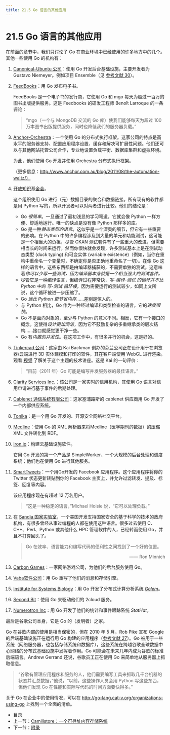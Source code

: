 ```yaml
---
title: 21.5 Go 语言的其他应用
---
```


# 21.5 Go 语言的其他应用

在前面的章节中，我们只讨论了 Go 在商业环境中已经使用的许多地方中的几个。其他一些使用 Go 的机构有：

1. [Canonical-Ubuntu 公司](http://www.canonical.com/)：使用 Go 开发后台基础设施，主要开发者为 Gustavo Niemeyer。例如项目 Ensemble（见 [参考文献 30]()）。

2. [FeedBooks](http://www.feedbooks.com/)：用 Go 发布电子书。
   
   FeedBooks 是一个电子书的发行商，它使用 Go 和 mgo 每天为超过一百万的图书出版提供服务。这是 Feedbooks 的研发工程师 Benoît Larroque 的一条评论：
   
   > “mgo（一个与 MongoDB 交流的 Go 库）使我们能够每天为超过 100 万本图书出版提供服务，同时也降低我们的服务器负载。”
   
3. [Anchor-Orchestra](http://www.anchor.com.au/)：一个使用 Go 的分布式执行框架。这家公司的特点是高水平的服务器支持、配置应用程序设置、缓存和解决可扩展性问题。他们还可以与其他网站托管公司合作，专业地设置负载平衡、数据库集群和虚拟环境。

   为此，他们使用 Go 开发并使用 Orchestra 分布式执行框架。

   （更多信息：http://www.anchor.com.au/blog/2011/08/the-automation-waltz/）

4. [开放知识基金会](http://eris.okfn.org/ww/2011/03/gockan)。

   这个组织使用 Go 进行（元）数据目录的聚合和数据链接。所有现有的软件都是用 Python 写的，所以开发者可以对两者进行比较。他们的结论是：
   
   - Go *很简单*。一旦通过了最初浅显的学习弯道，它就会像 Python 一样方便、舒适地运行。唯一的缺点是没有像 Python 那样多的库。
   - Go 是一种*静态类型的语言*。这似乎是一个深奥的细节，但它有一些重要的影响。在 Python 中的许多编程涉及到大量的单元和功能测试，这可能是一个相当大的负担，尽管 CKAN 测试套件有了一些重大的改进，但需要相当长的时间来运行。然而你很快就会发现，许多测试基本上是在测试动态类型 (duck typing) 和可变实体 (variable existence)（例如，当你在重构中重命名一个变量时，不确定你是否正确地重命名了一切）。在像 Go 这样的语言中，这些东西都是由编译器捕获的，不需要单独的测试。这意味着*你可以少写一些测试，因为编译器本身就是一个相当强大的测试套件。*
   - 尽管它是一种编译语言，但编译过程非常快，*写-编译-测试 的循环并不比 Python 中的 写-测试 循环慢*，因为需要运行的测试较少，如同上文所说，这个循环被进一步压缩了。
   - Go *远比 Python 更节省内存*……差别是惊人的。
   - 与 Python 相比，Go 作为一种经过编译和类型检查的语言，它的*速度很快*。
   - Go 不是面向对象的，至少与 Python 的意义不同。相反，它有一个接口的概念。这使得*设计更加简洁*，因为它不鼓励复杂的多重继承类的层次结构……接口就感觉更干净一些。
   - Go 有*内置的并发性*。在这项工作中，有很多并行的机会，这是好的。

5. [Tinkercad 公司](http://tinkercad.com/)：这家由 Kai Backman 创办的芬兰公司正在设计用于在浏览器/云端进行 3D 实体建模和打印的软件，其在客户端使用 WebGL 进行渲染。观看 [视频](http://www.youtube.com/watch?v=5aY4a9QnLhw) 了解关于这个主题的技术讲座。这是 Kai 的一句评价：

   > “目前（2011 年）Go 可能是编写并发服务器的最佳语言。”

6. [Clarity Services Inc.](http://www.clarityservices.com)：该公司是一家实时的信用机构，其使用 Go 语言对信用申请进行基于事件的后期处理。

7. [Cablenet 通信系统有限公司](http://www.cablenet.com.cy/en/)：这家塞浦路斯的 cablenet 供应商用 Go 开发了一个内部供应系统。

8. [Tonika](http://pdos.csail.mit.edu/~petar/5ttt.org/)：是一个用 Go 开发的、开源安全网络社交平台。

9. [Medline](http://eris.okfn.org/ww/2011/05/medline/)：使用 Go 的 XML 解析器来将Medline（医学期刊的数据）的压缩 XML 文件转化到 RDF。

10. [Iron.io](www.iron.io)：构建云基础设施软件。

    它用 Go 开发的第一个产品是 SimpleWorker，一个大规模的后台处理和调度系统；他们也在使用 Go 进行其他服务。

11. [SmartTweets](http://www.facebook.com/apps/application.php?id=135488932982)：一个用Go开发的 Facebook 应用程序。这个应用程序将你的 Twitter 状态更新转贴到你的 Facebook 主页上，并允许过滤转发、提及、标签、回复等内容。

    该应用程序现在有超过 12 万名用户。

    > “这是一种稳定的语言，”Michael Hoisie 说，“它可以处理负载。”

12. 在 [Sandia 国家实验室](http://www.sandia.gov/about/index.html)，一个美国开发支持国家安全的基于科学的技术的政府机构，有很多曾经从事过编程的人都在使用这种语言。很多过去使用 C、C++、Perl、Python 或其他什么 HPC 管理软件的人，已经转而使用 Go，并且不打算回头了。

    > Go 在效率、语言能力和编写代码的便利性之间找到了一个好的位置。
    >
    > <p style="text-align:right">—— Ron Minnich</p>

13. [Carbon Games](http://carbongames.com/)：一家网络游戏公司，为他们的后台服务使用 Go。

14. [Vaba软件公司](http://vabasoftware.com/)：用 Go 重写了他们的消息和存储引擎。

15. [Institute for Systems Biology](http://systemsbiology.org/)：用 Go 开发了分布式计算分析系统 [*Golem*](http://code.google.com/p/golem/)。

16. [Second Bit](http://www.secondbit.org/)：使用 Go 来驱动他们的 2cloud 服务。

17. [Numerotron Inc](http://www.stathat.com/)：用 Go 开发了他们的统计和事件跟踪系统 *StatHat*。

最后是谷歌公司本身，它是 Go 的（发明者）之家。

Go 在谷歌内部的使用是相当保密的，但在 2010 年 5 月，Rob Pike 宣布 Google 的后端基础设施正在运行用  Go 构建的应用程序（[参考文献 27]()）。Go 被用于一些系统（网络服务器，也包括存储系统和数据库），这些系统在跨越谷歌全球数据中心网络的分布式基础设施中发挥着作用。Go 可能会在未来几年内成为谷歌的标准后端语言。Andrew Gerrand 还说，谷歌员工正在使用 Go 来简单地从服务器上抓取信息。

> “谷歌有管理应用程序和服务的人，他们需要编写工具来抓取几千台机器的状态并汇总数据，”他说，“以前，这些操作人员会用 Python 写这些东西，但他们发现 Go 在性能和实际写代码的时间方面要快得多。”

关于 Go 在企业中的使用情况，可以在 http://go-lang.cat-v.org/organizations-using-go 上找到一个全面的清单。

- [目录](directory.md)
- 上一节：[Camilistore：一个可寻址内容存储系统](21.4.md)
- 下一节：[附录](Appendices.md)
